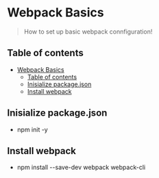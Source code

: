 # Webpack Basics
> How to set up basic webpack connfiguration!

## Table of contents
- [Webpack Basics](#webpack-basics)
  - [Table of contents](#table-of-contents)
  - [Inisialize package.json](#inisialize-packagejson)
  - [Install webpack](#setup)


## Inisialize package.json
* npm init -y

## Install webpack
* npm install --save-dev webpack webpack-cli
